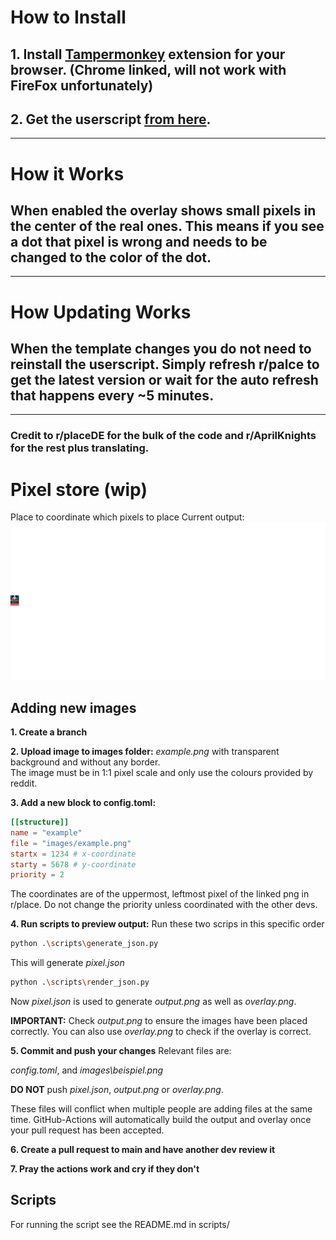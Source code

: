 # How to Install
## 1. Install [Tampermonkey](https://chrome.google.com/webstore/detail/tampermonkey/dhdgffkkebhmkfjojejmpbldmpobfkfo?hl=en) extension for your browser. (Chrome linked, will not work with FireFox unfortunately)
## 2. Get the userscript [from here](https://wayland-smithy.github.io/DF-place/DFplace.user.js).
---
# How it Works
## When enabled the overlay shows small pixels in the center of the real ones. This means if you see a dot that pixel is wrong and needs to be changed to the color of the dot.
---
# How Updating Works
## When the template changes you **do not** need to reinstall the userscript. Simply refresh r/palce to get the latest version or wait for the auto refresh that happens every ~5 minutes.
---
### Credit to r/placeDE for the bulk of the code and r/AprilKnights for the rest plus translating.
# Pixel store (wip)

Place to coordinate which pixels to place
Current output:
![Output](output.png)

## Adding new images
**1. Create a branch**


**2. Upload image to images folder:**
_example.png_ with transparent background and without any border.\
The image must be in 1:1 pixel scale and only use the colours provided by reddit.


**3. Add a new block to config.toml:**
```toml
[[structure]]
name = "example"
file = "images/example.png"
startx = 1234 # x-coordinate
starty = 5678 # y-coordinate
priority = 2
```
The coordinates are of the uppermost, leftmost pixel of the linked png in r/place.
Do not change the priority unless coordinated with the other devs.

**4. Run scripts to preview output:**
Run these two scrips in this specific order
```bash
python .\scripts\generate_json.py
```
This will generate _pixel.json_
```bash
python .\scripts\render_json.py
```
Now _pixel.json_ is used to generate _output.png_ as well as _overlay.png_.

**IMPORTANT:** Check _output.png_ to ensure the images have been placed correctly.
You can also use _overlay.png_ to check if the overlay is correct.


**5. Commit and push your changes**
Relevant files are:

_config.toml_, and _images\beispiel.png_

**DO NOT** push _pixel.json_, _output.png_ or _overlay.png_.

These files will conflict when multiple people are adding files at the same time.
GitHub-Actions will automatically build the output and overlay once your pull request
has been accepted.

**6. Create a pull request to main and have another dev review it**

**7. Pray the actions work and cry if they don't**

## Scripts

For running the script see the README.md in scripts/
